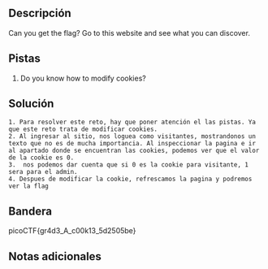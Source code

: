 ## Descripción

Can you get the flag? Go to this website and see what you can discover.

## Pistas

1. Do you know how to modify cookies?

## Solución

```python()
1. Para resolver este reto, hay que poner atención el las pistas. Ya que este reto trata de modificar cookies.
2. Al ingresar al sitio, nos loguea como visitantes, mostrandonos un texto que no es de mucha importancia. Al inspeccionar la pagina e ir al apartado donde se encuentran las cookies, podemos ver que el valor de la cookie es 0.
3.  nos podemos dar cuenta que si 0 es la cookie para visitante, 1 sera para el admin.
4. Despues de modificar la cookie, refrescamos la pagina y podremos ver la flag

```

## Bandera

picoCTF{gr4d3_A_c00k13_5d2505be}

## Notas adicionales